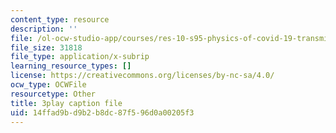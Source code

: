 ```yaml
---
content_type: resource
description: ''
file: /ol-ocw-studio-app/courses/res-10-s95-physics-of-covid-19-transmission-fall-2020/14ffad9bd9b2b8dc87f596d0a00205f3_nOW0xBef6rg.srt
file_size: 31818
file_type: application/x-subrip
learning_resource_types: []
license: https://creativecommons.org/licenses/by-nc-sa/4.0/
ocw_type: OCWFile
resourcetype: Other
title: 3play caption file
uid: 14ffad9b-d9b2-b8dc-87f5-96d0a00205f3
---
```

